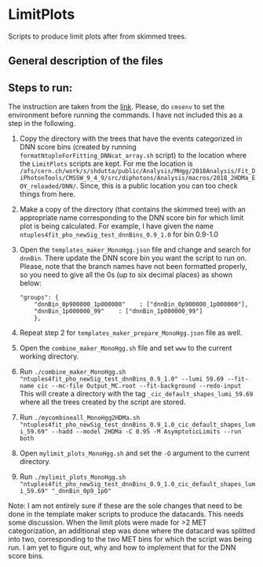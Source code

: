 # LimitPlots
Scripts to produce limit plots after from skimmed trees.


## General description of the files
<This section will be updated later>


## Steps to run:
The instruction are taken from the [link](https://github.com/DebabrataBhowmik/Analysis_Instructions_forShubham/blob/main/README.md).
Please, do `cmsenv` to set the environment before running the commands. I have not included this as a step in the following. 

1. Copy the directory with the trees that have the events categorized in DNN score bins (created by running `formatNtupleForFitting_DNNcat_array.sh` script) to the location where the `LimitPlots` scripts are kept. For me the location is `/afs/cern.ch/work/s/shdutta/public/Analysis/MHgg/2018Analysis/Fit_DiPhotonTools/CMSSW_9_4_9/src/diphotons/Analysis/macros/2018_2HDMa_EOY_reloaded/DNN/`. Since, this is a public location you can too check things from here. 

2. Make a copy of the directory (that contains the skimmed tree) with an appropriate name corresponding to the DNN score bin for which limit plot is being calculated. For example, I have given the name `ntuples4fit_pho_newSig_test_dnnBins_0.9_1.0` for bin 0.9-1.0 

3. Open the `templates_maker_MonoHgg.json` file and change and search for `dnnBin`. There update the DNN score bin you want the script to run on. Please, note that the branch names have not been formatted properly, so you need to give all the 0s (up to six decimal places) as shown below:
    ```
    "groups": {
        "dnnBin_0p900000_1p000000"    : ["dnnBin_0p900000_1p000000"],
        "dnnBin_1p000000_99"    : ["dnnBin_1p000000_99"]
        }, 
    ```

4. Repeat step 2 for `templates_maker_prepare_MonoHgg.json` file as well. 

5. Open the `combine_maker_MonoHgg.sh` file and set `www` to the current working directory.

6. Run `./combine_maker_MonoHgg.sh "ntuples4fit_pho_newSig_test_dnnBins_0.9_1.0" --lumi 59.69 --fit-name cic --mc-file Output_MC.root --fit-background --redo-input`
   This will create a directory with the tag `_cic_default_shapes_lumi_59.69` where all the trees created by the script are stored. 
   
7. Run `./mycombineall_MonoHgg2HDMa.sh "ntuples4fit_pho_newSig_test_dnnBins_0.9_1.0_cic_default_shapes_lumi_59.69" --hadd --model 2HDMa -C 0.95 -M AsymptoticLimits --run both`

8. Open `mylimit_plots_MonoHgg.sh` and set the `-O` argument to the current directory.

9. Run `./mylimit_plots_MonoHgg.sh "ntuples4fit_pho_newSig_test_dnnBins_0.9_1.0_cic_default_shapes_lumi_59.69" "_dnnBin_0p9_1p0"`


Note: I am not entirely sure if these are the sole changes that need to be done in the template maker scripts to produce the datacards. This needs some discussion. When the limit plots were made for >2 MET categorization, an additional step was done where the datacard was splitted into two, corresponding to the two MET bins for which the script was being run. I am yet to figure out, why and how to implement that for the DNN score bins. 
